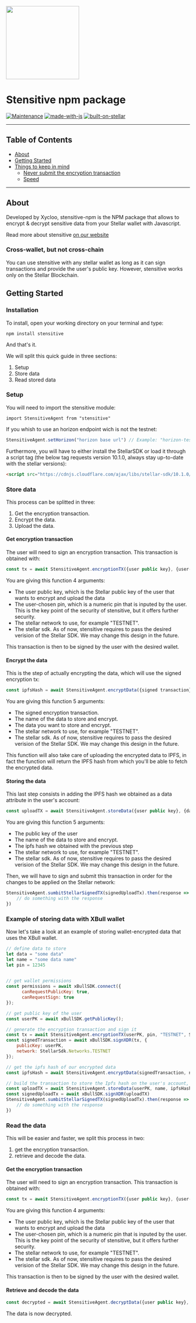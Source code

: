 <img src="https://pbs.twimg.com/profile_images/1528350631215390720/7ZVZQlmR_400x400.jpg" width="200"/>

# Stensitive npm package

[![Maintenance](https://img.shields.io/badge/Maintained%3F-yes-green.svg)]()
[![made-with-js](https://img.shields.io/badge/Made%20with-javascript-1f425f.svg?color=green)]()
[![built-on-stellar](https://img.shields.io/badge/Built%20with-stellar-1f425f.svg?color=green)]()


--------
## Table of Contents

* [About](#about)
* [Getting Started](#getting-started)
* [Things to keep in mind](#notice)
	* [Never submit the encryption transaction](#encryption-transaction)
	* [Speed](#speed)
	
--------

## About

Developed by Xycloo, stensitive-npm is the NPM package that allows to encrypt & decrypt sensitive data from your Stellar wallet with Javascript.

Read more about stensitive [on our website](https://xycloo.com/stensitive)

### Cross-wallet, but not cross-chain

You can use stensitive with any stellar wallet as long as it can sign transactions and provide the user's public key. However, stensitive works only on the Stellar Blockchain.

## Getting Started

### Installation

To install, open your working directory on your terminal and type:

`npm install stensitive`

And that's it.

We will split this quick guide in three sections:
1. Setup
2. Store data
3. Read stored data

### Setup

You will need to import the stensitive module:

`import StensitiveAgent from "stensitive"`

If you whish to use an horizon endpoint wich is not the testnet:

```js
StensitiveAgent.setHorizon("horizon base url") // Example: "horizon-testnet.stellar.org"
```

Furthermore, you will have to either install the StellarSDK or load it through a script tag (the below tag requests version 10.1.0, always stay up-to-date with the stellar versions):

```html
<script src="https://cdnjs.cloudflare.com/ajax/libs/stellar-sdk/10.1.0/stellar-sdk.js"></script>
```

### Store data

This process can be splitted in three:
1. Get the encryption transaction.
2. Encrypt the data.
3. Upload the data.


#### Get encryption transaction
The user will need to sign an encryption transaction. This transaction is obtained with:

```js
const tx = await StensitiveAgent.encryptionTX({user public key}, {user-chosen pin}, {stellar network}, {StellarSdk});
```

You are giving this function 4 arguments:
- The user public key, which is the Stellar public key of the user that wants to encrypt and upload the data
- The user-chosen pin, which is a numeric pin that is inputed by the user. This is the key point of the security of stensitive, but it offers further security.
- The stellar network to use, for example "TESTNET".
- The stellar sdk. As of now, stensitive requires to pass the desired verision of the Stellar SDK. We may change this design in the future.

This transaction is then to be signed by the user with the desired wallet.

#### Encrypt the data

This is the step of actually encrypting the data, which will use the signed encryption tx:

```js
const ipfsHash = await StensitiveAgent.encryptData({signed transaction}, {data name}, {data}, {stellar network}, {StellarSdk});
```

You are giving this function 5 arguments:
- The signed encryption transaction.
- The name of the data to store and encrypt.
- The data you want to store and encrypt.
- The stellar network to use, for example "TESTNET".
- The stellar sdk. As of now, stensitive requires to pass the desired verision of the Stellar SDK. We may change this design in the future.

This function will also take care of uploading the encrypted data to IPFS, in fact the function will return the IPFS hash from which you'll be able to fetch the encrypted data.


#### Storing the data

This last step consists in adding the IPFS hash we obtained as a data attribute in the user's account:

```js
const uploadTX = await StensitiveAgent.storeData({user public key}, {data name}, {ipfs hash}, {stellar network}, {StellarSdk});
```

You are giving this function 5 arguments:
- The public key of the user
- The name of the data to store and encrypt.
- The ipfs hash we obtained with the previous step
- The stellar network to use, for example "TESTNET".
- The stellar sdk. As of now, stensitive requires to pass the desired verision of the Stellar SDK. We may change this design in the future.

Then, we will have to sign and submit this transaction in order for the changes to be applied on the Stellar network:

```js
StensitiveAgent.sumbitStellarSignedTX(signedUploadTx).then(response => {
	// do something with the response
})
```

### Example of storing data with XBull wallet

Now let's take a look at an example of storing wallet-encrypted data that uses the XBull wallet.

```js
// define data to store
let data = "some data"
let name = "some data name"
let pin = 12345
    

// get wallet permissions
const permissions = await xBullSDK.connect({
      canRequestPublicKey: true,
      canRequestSign: true
});

// get public key of the user
const userPK = await xBullSDK.getPublicKey();

// generate the encryption transaction and sign it
const tx = await StensitiveAgent.encryptionTX(userPK, pin, "TESTNET", StellarSdk);
const signedTransaction = await xBullSDK.signXDR(tx, {
	publicKey: userPK,
	network: StellarSdk.Networks.TESTNET
});

// get the ipfs hash of our encrypted data
const ipfsHash = await StensitiveAgent.encryptData(signedTransaction, name, data, "TESTNET", StellarSdk);

// build the transaction to store the Ipfs hash on the user's account, sign it, and submit it
const uploadTX = await StensitiveAgent.storeData(userPK, name, ipfsHash, "TESTNET", StellarSdk);
const signedUploadTx = await xBullSDK.signXDR(uploadTX)
StensitiveAgent.sumbitStellarSignedTX(signedUploadTx).then(response => {
	// do something with the response
})
```

### Read the data

This will be easier and faster, we split this process in two:
1. get the encryption transaction.
2. retrieve and decode the data.

#### Get the encryption transaction
The user will need to sign an encryption transaction. This transaction is obtained with:

```js
const tx = await StensitiveAgent.encryptionTX({user public key}, {user-chosen pin}, {stellar network}, {StellarSdk});
```

You are giving this function 4 arguments:
- The user public key, which is the Stellar public key of the user that wants to encrypt and upload the data
- The user-chosen pin, which is a numeric pin that is inputed by the user. This is the key point of the security of stensitive, but it offers further security.
- The stellar network to use, for example "TESTNET".
- The stellar sdk. As of now, stensitive requires to pass the desired verision of the Stellar SDK. We may change this design in the future.

This transaction is then to be signed by the user with the desired wallet.

#### Retrieve and decode the data

```js
const decrypted = await StensitiveAgent.decryptData({user public key}, {data name}, {stellar network}, {signed encryption transaction}, {StellarSdk})
```
The data is now decrypted.
